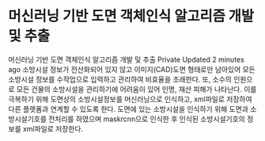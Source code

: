 # 머신러닝 기반 도면 객체인식 알고리즘 개발 및 추출
머신러닝 기반 도면 객체인식 알고리즘 개발 및 추출 Private  Updated 2 minutes ago 소방시설 정보가 전산화되어 있지 않고 이미지(CAD)도면 형태로만 남아있어 모든 소방시설 정보를 수작업으로 입력하고 관리하여 비효율을 초래한다. 또, 소수의 인원으로 모든 건물의 소방시설을 관리하기에 어려움이 있어 인명, 재산 피해가 나타난다. 이를 극복하기 위해 도면상의 소방시설정보를 머신러닝으로 인식하고, xml파일로 저장하여 다른 플랫폼과 연계할 수 있도록 한다.  도면에 있는 소방시설을 인식하기 위해 도면과 소방시설기호를 전처리를 하였으며 maskrcnn으로 인식한 후 인식된 소방시설기호의 정보를 xml파일로 저장한다.
